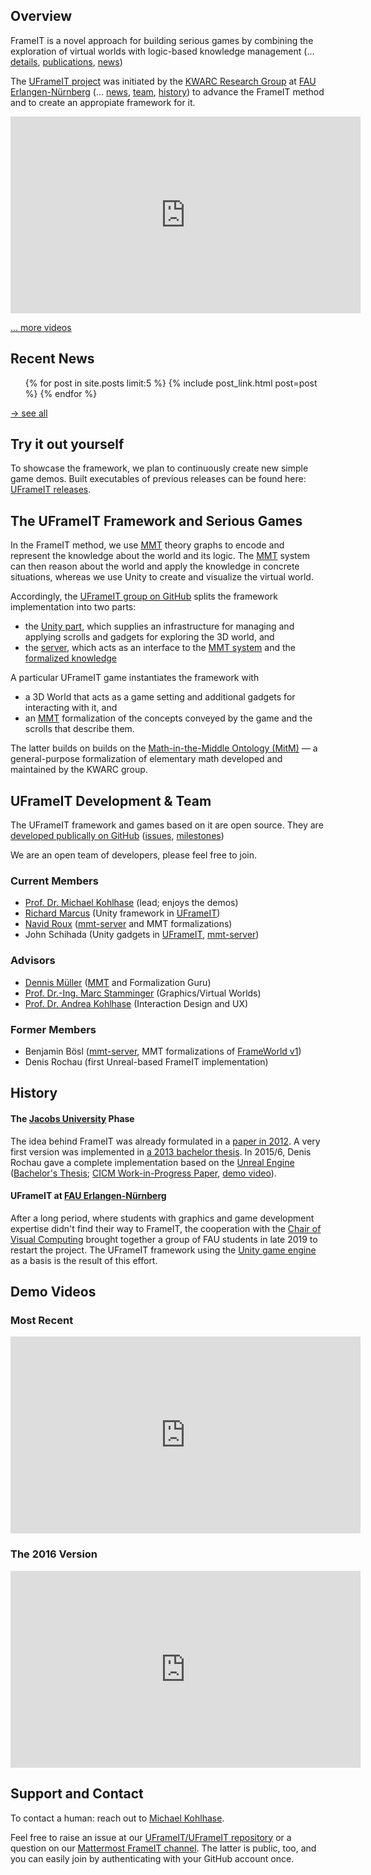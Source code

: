 ## Overview

FrameIT is a novel approach for building serious games by combining the exploration of virtual
worlds with logic-based knowledge management (... [details](#the-uframeit-framework-and-serious-games),
[publications](https://kwarc.github.io/bibs/frameit/), [news](#recent-news))

The [UFrameIT project](https://kwarc.info/systems/frameit) was initiated by the [KWARC Research Group](https://kwarc.info) at
[FAU Erlangen-Nürnberg](https://fau.eu) (... [news](#recent-news), [team](#uframeit-development--team), [history](#history)) to advance the FrameIT method and to create an appropiate framework for it.

<iframe width="560" height="315" src="https://www.youtube.com/embed/98D2PYgflPw" frameborder="0" allow="accelerometer; autoplay; encrypted-media; gyroscope; picture-in-picture" allowfullscreen></iframe>

[... more videos](#demo-videos)

## Recent News
 
<ul class="collection">
    {% for post in site.posts limit:5 %}
        {% include post_link.html post=post %}
    {% endfor %}
</ul>

[→ see all](/news/)

## Try it out yourself

To showcase the framework, we plan to continuously create new simple game demos.
Built executables of previous releases can be found here: [UFrameIT releases](https://github.com/UFrameIT/UFrameIT/releases).


## The UFrameIT Framework and Serious Games

In the FrameIT method, we use [MMT](https://kwarc.info/projects/mmt) theory graphs to encode and represent the knowledge about the world and its logic.
The [MMT](https://kwarc.info/projects/mmt) system can then reason about the world and apply the knowledge in concrete situations, whereas we use Unity to create and visualize the virtual world.

Accordingly, the [UFrameIT group on GitHub](https://github.com/UFrameIT) splits the
framework implementation into two parts:
* the [Unity part](https://github.com/UFrameIT/UFrameIT), which supplies an infrastructure
  for managing and applying scrolls and gadgets for exploring the 3D world, and
* the [server](https://github.com/UFrameIT/mmt-server), which acts as an interface to the
[MMT system](https://github.com/UniFormal/MMT) and the
[formalized knowledge](https://gl.mathhub.info/FrameIT)

A particular UFrameIT game instantiates the framework with
* a 3D World that acts as a game setting and additional gadgets for interacting with it,
  and 
* an [MMT](https://kwarc.info/projects/mmt) formalization of the concepts conveyed by the
  game and the scrolls that describe them.

The latter builds on builds on the
[Math-in-the-Middle Ontology (MitM)](https://gl.mathhub.info/MitM) &mdash; a general-purpose
formalization of elementary math developed and maintained by the KWARC group.

## UFrameIT Development & Team

The UFrameIT framework and games based on it are open source. They are [developed publically
on GitHub](https://github.com/UFrameIT) ([issues](https://github.com/UFrameIT/UFrameIT/issues), [milestones](https://github.com/UFrameIT/UFrameIT/milestones))

We are an open team of developers, please feel free to join.

### Current Members
* [Prof. Dr. Michael Kohlhase](https://kwarc.info/people/mkohlhase/) (lead; enjoys the demos) 
* [Richard Marcus](https://kwarc.info/people/rmarcus/) (Unity framework in [UFrameIT][UFrameIT])
* [Navid Roux](https://kwarc.info/people/nroux/) ([mmt-server][mmt-server] and MMT formalizations)
* John Schihada (Unity gadgets in [UFrameIT][UFrameIT], [mmt-server][mmt-server])

### Advisors
* [Dennis Müller](https://kwarc.info/people/dmueller/) ([MMT][MMT] and Formalization Guru)
* [Prof. Dr.-Ing. Marc Stamminger](https://www.lgdv.tf.fau.de/person/marc-stamminger/)
  (Graphics/Virtual Worlds)
* [Prof. Dr. Andrea Kohlhase](https://www.hnu.de/andrea-kohlhase/)
  (Interaction Design and UX)

### Former Members 
* Benjamin Bösl ([mmt-server][mmt-server], MMT formalizations of [FrameWorld v1][FrameWorld]) 
* Denis Rochau (first Unreal-based FrameIT implementation) 

[FrameWorld]: https://gl.mathhub.info/FrameIT/frameworld
[MMT]: https://uniformal.github.io/
[mmt-server]: https://github.com/UniFormal/MMT/tree/devel/src/frameit-mmt
[UFrameIT]: https://github.com/UFrameIT/UFrameIT

## History

#### The [Jacobs University](https://jacobs-university.de) Phase

The idea behind FrameIT was already formulated in a [paper in 2012](http://kwarc.info/kohlhase/submit/activeex-2012.pdf).
A very first version was implemented in [a 2013 bachelor thesis](https://gl.kwarc.info/supervision/BSc-archive/-/blob/master/2013/rachev_daniel/project/thesis/thesis.pdf).
In 2015/6, Denis Rochau gave a complete implementation based on the [Unreal Engine](https://www.unrealengine.com) ([Bachelor's Thesis](https://gl.kwarc.info/supervision/BSc-archive/blob/master/2016/rochau_denis.pdf); [CICM Work-in-Progress Paper](http://ceur-ws.org/Vol-1785/W50.pdf), [demo video](https://gl.kwarc.info/FrameIT/CICM16-WiP/-/blob/master/Screen%2005-12-2016%2020-17-23.avi)).

#### UFrameIT at [FAU Erlangen-Nürnberg](https://fau.de)

After a long period, where students with graphics and game development expertise didn't find their way to FrameIT, the cooperation with the [Chair of Visual Computing](https://www.lgdv.tf.fau.de/) brought together a group of FAU students in late 2019 to restart the project. The UFrameIT framework using the [Unity game engine](https://unity.com) as a basis is the result of this effort. 

## Demo Videos

### Most Recent
<iframe width="560" height="315" src="https://www.youtube.com/embed/98D2PYgflPw" frameborder="0" allow="accelerometer; autoplay; encrypted-media; gyroscope; picture-in-picture" allowfullscreen></iframe>

### The 2016 Version
<iframe width="560" height="315" src="https://www.youtube.com/embed/GWuySbzJUwQ" frameborder="0" allow="accelerometer; autoplay; encrypted-media; gyroscope; picture-in-picture" allowfullscreen></iframe>

## Support and Contact

To contact a human: reach out to [Michael Kohlhase](https://kwarc.info/kohlhase).

Feel free to raise an issue at our
[UFrameIT/UFrameIT repository](https://github.com/UFrameIT/UFrameIT/issues) or a question
on our [Mattermost FrameIT channel](https://mattermost.kwarc.info/kwarc/channels/frameit).
The latter is public, too, and you can easily join by authenticating with your GitHub account once.

<!--  LocalWords:  frameit-team frameborder allowfullscreen formalized Navid Schihada
 -->
<!--  LocalWords:  Stamminger Bösl endfor
 -->
